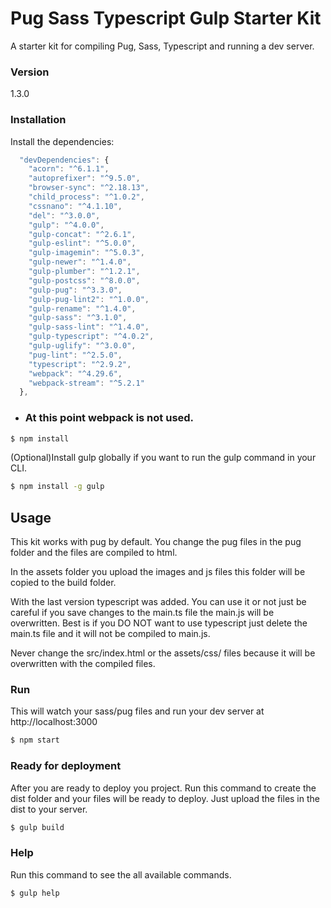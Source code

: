 # Pug Sass Typescript Gulp Starter Kit

A starter kit for compiling Pug, Sass, Typescript and running a dev server.

### Version

1.3.0


### Installation

Install the dependencies:  
```js
  "devDependencies": {
    "acorn": "^6.1.1",
    "autoprefixer": "^9.5.0",
    "browser-sync": "^2.18.13",
    "child_process": "^1.0.2",
    "cssnano": "^4.1.10",
    "del": "^3.0.0",
    "gulp": "^4.0.0",
    "gulp-concat": "^2.6.1",
    "gulp-eslint": "^5.0.0",
    "gulp-imagemin": "^5.0.3",
    "gulp-newer": "^1.4.0",
    "gulp-plumber": "^1.2.1",
    "gulp-postcss": "^8.0.0",
    "gulp-pug": "^3.3.0",
    "gulp-pug-lint2": "^1.0.0",
    "gulp-rename": "^1.4.0",
    "gulp-sass": "^3.1.0",
    "gulp-sass-lint": "^1.4.0",
    "gulp-typescript": "^4.0.2",
    "gulp-uglify": "^3.0.0",
    "pug-lint": "^2.5.0",
    "typescript": "^2.9.2",
    "webpack": "^4.29.6",
    "webpack-stream": "^5.2.1"
  },
```
* ### At this point webpack is not used.

```sh
$ npm install
```

(Optional)Install gulp globally if you want to run the gulp command in your CLI.

```sh
$ npm install -g gulp
```

## Usage

This kit works with pug by default. You change the pug files in the pug folder and the files are compiled to html.

In the assets folder you upload the images and js files this folder will be copied to the build folder.

With the last version typescript was added. You can use it or not just be careful if you save changes to the main.ts file the main.js will be overwritten. Best is if you DO NOT want to use typescript just delete the
main.ts file and it will not be compiled to main.js.

Never change the src/index.html or the assets/css/ files because it will be overwritten with the compiled files.

### Run

This will watch your sass/pug files and run your dev server at http://localhost:3000

```sh
$ npm start
```

### Ready for deployment

After you are ready to deploy you project. Run this command to create the dist folder and your files will be ready to deploy. Just upload the files in the dist to your server.

```sh
$ gulp build
```

### Help

Run this command to see the all available commands.

```sh
$ gulp help
```
